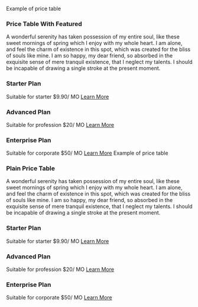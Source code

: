 Example of price table
### Price Table With Featured
A wonderful serenity has taken possession of my entire soul, like these sweet mornings of spring which I enjoy with my whole heart. I am alone, and feel the charm of existence in this spot, which was created for the bliss of souls like mine. I am so happy, my dear friend, so absorbed in the exquisite sense of mere tranquil existence, that I neglect my talents. I should be incapable of drawing a single stroke at the present moment.
### Starter Plan
Suitable for starter
$9.90/ MO
[Learn More](https://giki.edu.pk/price-table/)
### Advanced Plan
Suitable for profession
$20/ MO
[Learn More](https://giki.edu.pk/price-table/)
### Enterprise Plan
Suitable for corporate
$50/ MO
[Learn More](https://giki.edu.pk/price-table/)
Example of price table
### Plain Price Table
A wonderful serenity has taken possession of my entire soul, like these sweet mornings of spring which I enjoy with my whole heart. I am alone, and feel the charm of existence in this spot, which was created for the bliss of souls like mine. I am so happy, my dear friend, so absorbed in the exquisite sense of mere tranquil existence, that I neglect my talents. I should be incapable of drawing a single stroke at the present moment.
### Starter Plan
Suitable for starter
$9.90/ MO
[Learn More](https://giki.edu.pk/price-table/)
### Advanced Plan
Suitable for profession
$20/ MO
[Learn More](https://giki.edu.pk/price-table/)
### Enterprise Plan
Suitable for corporate
$50/ MO
[Learn More](https://giki.edu.pk/price-table/)
